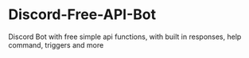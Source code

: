 # Discord-Free-API-Bot
Discord Bot with free simple api functions, with built in responses, help command, triggers and more
